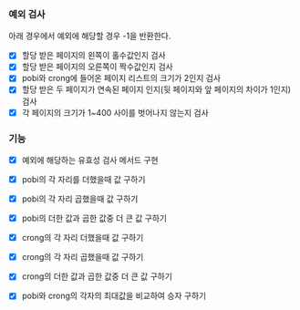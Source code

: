 ### 예외 검사

아래 경우에서 예외에 해당할 경우 -1을 반환한다.

- [x] 할당 받은 페이지의 왼쪽이 홀수값인지 검사
- [x] 할당 받은 페이지의 오른쪽이 짝수값인지 검사
- [x] pobi와 crong에 들어온 페이지 리스트의 크기가 2인지 검사
- [x] 할당 받은 두 페이지가 연속된 페이지 인지(뒷 페이지와 앞 페이지의 차이가 1인지) 검사
- [x] 각 페이지의 크기가 1~400 사이를 벗어나지 않는지 검사

### 기능

- [x] 예외에 해당하는 유효성 검사 메서드 구현
- [x] pobi의 각 자리를 더했을때 값 구하기
- [x] pobi의 각 자리 곱했을때 값 구하기
- [x] pobi의 더한 값과 곱한 값중 더 큰 값 구하기
- [x] crong의 각 자리 더했을때 값 구하기
- [x] crong의 각 자리 곱했을때 값 구하기
- [x] crong의 더한 값과 곱한 값중 더 큰 값 구하기
- [x] pobi와 crong의 각자의 최대값을 비교하여 승자 구하기

